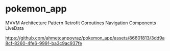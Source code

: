 # pokemon_app

MVVM Architecture Pattern
Retrofit 
Coroutines
Navigation Components
LiveData

https://github.com/ahmetcanpoyraz/pokemon_app/assets/86601813/3dd9a8cf-8260-4fe6-9991-ba3c9ac937fe

